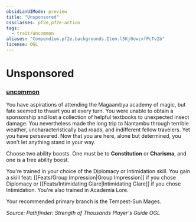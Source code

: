 ```yaml
---
obsidianUIMode: preview
title: "Unsponsored"
cssclasses: pf2e,pf2e-action
tags:
  - trait/uncommon
aliases: "Compendium.pf2e.backgrounds.Item.l5Kj0owzxfPcTvIb"
license: OGL
---
```

# Unsponsored

### [uncommon](uncommon "Uncommon Rarity Trait")






You have aspirations of attending the Magaambya academy of magic, but fate seemed to thwart you at every turn. You were unable to obtain a sponsorship and lost a collection of helpful textbooks to unexpected insect damage. You nevertheless made the long trip to Nantambu through terrible weather, uncharacteristically bad roads, and indifferent fellow travelers. Yet you have persevered. Now that you are here, alone but determined, you won't let anything stand in your way.

Choose two ability boosts. One must be to **Constitution** or **Charisma**, and one is a free ability boost.

You're trained in your choice of the Diplomacy or Intimidation skill. You gain a skill feat: [[Feats/Group Impression|Group Impression]] if you chose Diplomacy or [[Feats/Intimidating Glare|Intimidating Glare]] if you chose Intimidation. You're also trained in Academia Lore.

Your recommended primary branch is the Tempest-Sun Mages.

*Source: Pathfinder: Strength of Thousands Player's Guide*
*OGL*